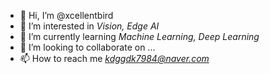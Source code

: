 - 👋 Hi, I’m @xcellentbird
- 👀 I’m interested in *Vision, Edge AI*
- 🌱 I’m currently learning *Machine Learning, Deep Learning*
- 💞️ I’m looking to collaborate on ...
- 📫 How to reach me *kdggdk7984@naver.com*

<!---
xcellentbird/xcellentbird is a ✨ special ✨ repository because its `README.md` (this file) appears on your GitHub profile.
You can click the Preview link to take a look at your changes.
--->
